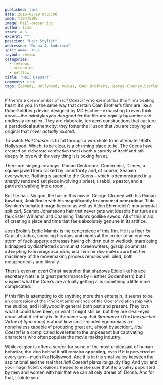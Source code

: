 ```yaml
---
published: true
date: 2016-02-19 9:00:00
imdb: tt0475290
image: hail-caesar.jpg
author: timm
stars: 4.5
excerpt: ""
position: "Hair Stylist"
addressee: "Donna J. Anderson"
split_name: true
layout: review
categories: 
  - reviews
  - streaming
  - netflix
title: "Hail Caesar!"
comments: true
tags: [comedy, Hollywood, movies, Coen Brothers, George Clooney,Scarlett Johansson, Channing Tatum, Josh Brolin]
---
```

If there’s a crewmember of _Hail Caesar!_ who exemplifies this film’s beating heart, it’s you. In the same way that certain Coen Brother’s films are like a Rube Goldberg device designed by MC Escher—exhausting to even think about—the hairstyles you designed for the film are equally byzantine and endlessly complex. They are elaborate, terraced constructions that capture a paradoxical authenticity; they foster the illusion that you are copying an original that _never actually existed_. 

To watch _Hail Caesar!_ is to fall through a wormhole to an alternate 1950’s Hollywood. Which, to be clear, is a charming place to be. The Coens have created an elaborate confection that is both a parody of itself and still deeply in love with the very thing it is poking fun at.

There are singing cowboys, Roman Centurions, Communist, Dames, a square jawed hero racked by uncertainty and, of course, Seamen everywhere. Nothing is sacred to the Coens—which is demonstrated in a sharply rendered set piece involving a priest, a rabbi, a pastor, and a patriarch walking into a room. 

But the hair. My god, the hair in this movie. George Clooney with his Roman bowl cut, Josh Brolin with his magnificently brylcreemed pompadour, Tilda Swinton’s behatted magnificence as well as Alden Ehrenreich’s monumental spit curl, Scarlett Johansson’s hair that never gets wet (despite her turn as a faux Ester Williams) and Channing Tatum’s godlike swoop. All of this in aid of creating a place and time that feels absolutely genuine in its artifice.

Josh Brolin’s Eddie Mannix is the centerpiece of this film. He is a fixer for Capitol studios, spending his days and nights at the center of an endless storm of fuck-uppery: actresses having children out of wedlock; stars being kidnapped by disaffected communist screenwriters; gossip columnists attempting to leverage scandals; and then he also makes sure that the machinery of the moviemaking process remains well oiled, both metaphorically and literally.

There’s even an overt Christ metaphor that shadows Eddie like his ace secretary Natalie (a great performance by Heather Goldenhersh) but I suspect what the Coen’s are actually getting at is something a little more complicated.

If this film is attempting to do anything more than entertain, it seems to be an expression of the inherent ambivalence of the Coens’ relationship with the studios, and Hollywood in general, both past and present. They love what it could have been, or what it might still be, but they are clear-eyed about what it actually is. In the same way that _Birdman or (The Unexpected Virtue of Ignorance)_ is about how small-minded egomaniacs are nonetheless capable of producing great art, almost by accident, _Hail Caesar!_ is a complicated love letter to the unpleasant but captivating characters who often populate the movie making industry.

While religion is often a screen for some of the most unpleasant of human behavior, the idea behind it still remains appealing, even if it is perverted at every turn—much like Hollywood. And it is in this small valley between the aspirational and the real that _Hail Caesar!_  plants its gaudy flag. And you and your magnificent creations helped to make sure that it is a valley populated by men and women with hair that we can all only dream of, Donna. And for that, I salute you.